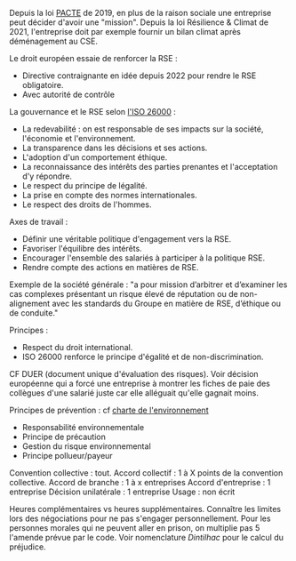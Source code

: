 
Depuis la loi [PACTE](https://www.economie.gouv.fr/loi-pacte-croissance-transformation-entreprises#) de 2019, en plus de la raison sociale une entreprise peut décider d'avoir une "mission".
Depuis la loi Résilience & Climat de 2021, l'entreprise doit par exemple fournir un bilan climat après déménagement au CSE.

Le droit européen essaie de renforcer la RSE : 
- Directive contraignante en idée depuis 2022 pour rendre le RSE obligatoire.
- Avec autorité de contrôle

La gouvernance et le RSE selon [l'ISO 26000](https://www.iso.org/files/live/sites/isoorg/files/store/fr/PUB100258_fr.pdf) :
- La redevabilité : on est responsable de ses impacts sur la société, l'économie et l'environnement.
- La transparence dans les décisions et ses actions.
- L'adoption d'un comportement éthique.
- La reconnaissance des intérêts des parties prenantes et l'acceptation d'y répondre.
- Le respect du principe de légalité.
- La prise en compte des normes internationales.
- Le respect des droits de l'hommes.

Axes de travail :
- Définir une véritable politique d'engagement vers la RSE.
- Favoriser l'équilibre des intérêts.
- Encourager l'ensemble des salariés à participer à la politique RSE.
- Rendre compte des actions en matières de RSE.

Exemple de la société générale : "a pour mission d’arbitrer et d’examiner les cas complexes présentant un risque élevé de réputation ou de non-alignement avec les standards du Groupe en matière de RSE, d’éthique ou de conduite."

Principes : 
- Respect du droit international.
- ISO 26000 renforce le principe d'égalité et de non-discrimination.

CF DUER (document unique d'évaluation des risques).
Voir décision européenne qui a forcé une entreprise à montrer les fiches de paie des collègues d'une salarié juste car elle alléguait qu'elle gagnait moins.

Principes de prévention : cf [charte de l'environnement](https://www.vie-publique.fr/fiches/19567-quels-sont-les-principes-consacres-par-la-charte-de-lenvironnement)
- Responsabilité environnementale
- Principe de précaution
- Gestion du risque environnemental
- Principe pollueur/payeur

Convention collective : tout.
Accord collectif : 1 à X points de la convention collective.
Accord de branche : 1 à x entreprises
Accord d'entreprise : 1 entreprise
Décision unilatérale : 1 entreprise
Usage : non écrit

Heures complémentaires vs heures supplémentaires.
Connaître les limites lors des négociations pour ne pas s'engager personnellement.
Pour les personnes morales qui ne peuvent aller en prison, on multiplie pas 5 l'amende prévue par le code.
Voir nomenclature _Dintilhac_ pour le calcul du préjudice.